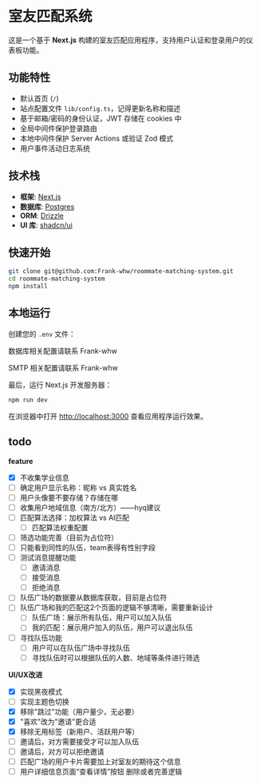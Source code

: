 # 室友匹配系统

这是一个基于 **Next.js** 构建的室友匹配应用程序，支持用户认证和登录用户的仪表板功能。

## 功能特性

- 默认首页 (`/`)
- 站点配置文件 `lib/config.ts`，记得更新名称和描述
- 基于邮箱/密码的身份认证，JWT 存储在 cookies 中
- 全局中间件保护登录路由
- 本地中间件保护 Server Actions 或验证 Zod 模式
- 用户事件活动日志系统

## 技术栈

- **框架**: [Next.js](https://nextjs.org/)
- **数据库**: [Postgres](https://www.postgresql.org/)
- **ORM**: [Drizzle](https://orm.drizzle.team/)
- **UI 库**: [shadcn/ui](https://ui.shadcn.com/)

## 快速开始

```bash
git clone git@github.com:Frank-whw/roommate-matching-system.git
cd roommate-matching-system
npm install
```

## 本地运行

创建您的 `.env` 文件：

数据库相关配置请联系 Frank-whw

SMTP 相关配置请联系 Frank-whw

最后，运行 Next.js 开发服务器：

```bash
npm run dev
```

在浏览器中打开 [http://localhost:3000](http://localhost:3000) 查看应用程序运行效果。


## todo

**feature**
- [x] 不收集学业信息
- [ ] 确定用户显示名称：昵称 vs 真实姓名
- [ ] 用户头像要不要存储？存储在哪
- [ ] 收集用户地域信息（南方/北方）——hyq建议
- [ ] 匹配算法选择：加权算法 vs AI匹配
	- [ ] 匹配算法权重配置
- [ ] 筛选功能完善（目前为占位符）
- [ ] 只能看到同性的队伍，team表得有性别字段
- [ ] 测试消息提醒功能
	- [ ] 邀请消息
	- [ ] 接受消息
	- [ ] 拒绝消息
- [ ] 队伍广场的数据要从数据库获取，目前是占位符
- [ ] 队伍广场和我的匹配这2个页面的逻辑不够清晰，需要重新设计
	- [ ] 队伍广场：展示所有队伍，用户可以加入队伍
	- [ ] 我的匹配：展示用户加入的队伍，用户可以退出队伍
- [ ] 寻找队伍功能
	- [ ] 用户可以在队伍广场中寻找队伍
	- [ ] 寻找队伍时可以根据队伍的人数、地域等条件进行筛选

**UI/UX改进**

- [x] 实现黑夜模式
- [ ] 实现主题色切换
- [x] 移除"跳过"功能（用户量少，无必要）
- [x] "喜欢"改为"邀请"更合适
- [x] 移除无用标签（新用户、活跃用户等）
- [ ] 邀请后，对方需要接受才可以加入队伍
- [ ] 邀请后，对方可以拒绝邀请
- [ ] 匹配广场的用户卡片需要加上对室友的期待这个信息
- [ ] 用户详细信息页面“查看详情”按钮 删除或者完善逻辑
